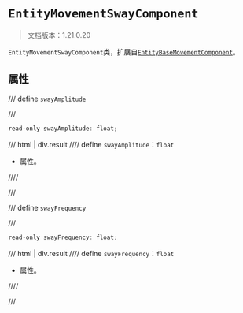 # `EntityMovementSwayComponent`

> 文档版本：1.21.0.20

`EntityMovementSwayComponent`类，扩展自[`EntityBaseMovementComponent`](./entitybasemovementcomponent.md)。

## 属性

/// define
`swayAmplitude`


///

```js
read-only swayAmplitude: float;
```

/// html | div.result
//// define
`swayAmplitude`：`float`

- 属性。


////

///


/// define
`swayFrequency`


///

```js
read-only swayFrequency: float;
```

/// html | div.result
//// define
`swayFrequency`：`float`

- 属性。


////

///

